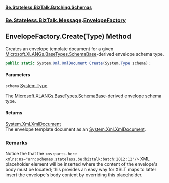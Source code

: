 #### [Be.Stateless.BizTalk.Batching.Schemas](README.md 'README')
### [Be.Stateless.BizTalk.Message](Be.Stateless.BizTalk.Message.md 'Be.Stateless.BizTalk.Message').[EnvelopeFactory](EnvelopeFactory.md 'Be.Stateless.BizTalk.Message.EnvelopeFactory')

## EnvelopeFactory.Create(Type) Method

Creates an envelope template document for a given [Microsoft.XLANGs.BaseTypes.SchemaBase](https://docs.microsoft.com/en-us/dotnet/api/Microsoft.XLANGs.BaseTypes.SchemaBase 'Microsoft.XLANGs.BaseTypes.SchemaBase')-derived envelope schema type.

```csharp
public static System.Xml.XmlDocument Create(System.Type schema);
```
#### Parameters

<a name='Be.Stateless.BizTalk.Message.EnvelopeFactory.Create(System.Type).schema'></a>

`schema` [System.Type](https://docs.microsoft.com/en-us/dotnet/api/System.Type 'System.Type')

The [Microsoft.XLANGs.BaseTypes.SchemaBase](https://docs.microsoft.com/en-us/dotnet/api/Microsoft.XLANGs.BaseTypes.SchemaBase 'Microsoft.XLANGs.BaseTypes.SchemaBase')-derived envelope schema type.

#### Returns
[System.Xml.XmlDocument](https://docs.microsoft.com/en-us/dotnet/api/System.Xml.XmlDocument 'System.Xml.XmlDocument')  
The envelope template document as an [System.Xml.XmlDocument](https://docs.microsoft.com/en-us/dotnet/api/System.Xml.XmlDocument 'System.Xml.XmlDocument').

### Remarks
Notice the that the `<ns:parts-here xmlns:ns="urn:schemas.stateless.be:biztalk:batch:2012:12"/>` XML
placeholder element will be inserted where the content of the envelope's body must be located; this provides an easy
way for XSLT maps to latter insert the envelope's body content by overriding this placeholder.